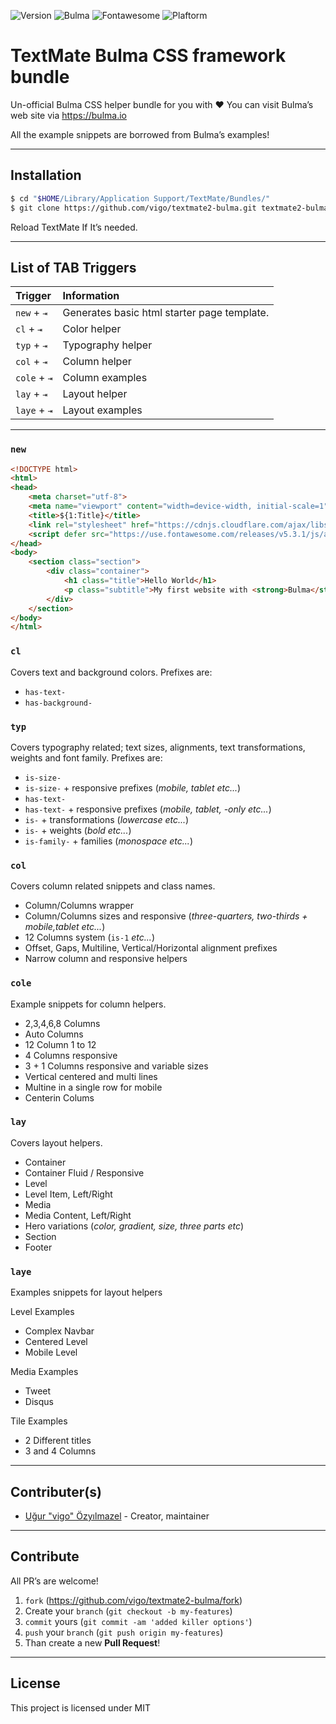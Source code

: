 ![Version](https://img.shields.io/badge/version-0.1.1-orange.svg)
![Bulma](https://img.shields.io/badge/bulma-0.7.2-green.svg)
![Fontawesome](https://img.shields.io/badge/fontawesome-5.3.1-green.svg)
![Plaftorm](https://img.shields.io/badge/platform-TextMate-blue.svg)

# TextMate Bulma CSS framework bundle

Un-official Bulma CSS helper bundle for you with ❤️ You can visit Bulma’s
web site via https://bulma.io

All the example snippets are borrowed from Bulma’s examples!

---

## Installation

```bash
$ cd "$HOME/Library/Application Support/TextMate/Bundles/"
$ git clone https://github.com/vigo/textmate2-bulma.git textmate2-bulma.tmbundle
```

Reload TextMate If It’s needed.

---

## List of TAB Triggers

| Trigger                | Information                                 |
|:-----------------------|:--------------------------------------------|
| `new` + <kbd>⇥</kbd>  | Generates basic html starter page template. |
| `cl` + <kbd>⇥</kbd>   | Color helper                                |
| `typ` + <kbd>⇥</kbd>  | Typography helper                           |
| `col` + <kbd>⇥</kbd>  | Column helper                               |
| `cole` + <kbd>⇥</kbd> | Column examples                             |
| `lay` + <kbd>⇥</kbd>  | Layout helper                               |
| `laye` + <kbd>⇥</kbd> | Layout examples                             |

---

### `new`

```html
<!DOCTYPE html>
<html>
<head>
    <meta charset="utf-8">
    <meta name="viewport" content="width=device-width, initial-scale=1">
    <title>${1:Title}</title>
    <link rel="stylesheet" href="https://cdnjs.cloudflare.com/ajax/libs/bulma/0.7.2/css/bulma.min.css">
    <script defer src="https://use.fontawesome.com/releases/v5.3.1/js/all.js"></script>
</head>
<body>
    <section class="section">
        <div class="container">
            <h1 class="title">Hello World</h1>
            <p class="subtitle">My first website with <strong>Bulma</strong>!</p>
        </div>
    </section>
</body>
</html>
```


### `cl`

Covers text and background colors. Prefixes are:

- `has-text-`
- `has-background-`


### `typ`

Covers typography related; text sizes, alignments, text transformations,
weights and font family. Prefixes are:

- `is-size-`
- `is-size-` + responsive prefixes (*mobile, tablet etc...*)
- `has-text-`
- `has-text-` + responsive prefixes (*mobile, tablet, -only etc...*)
- `is-` + transformations (*lowercase etc...*)
- `is-` + weights (*bold etc...*)
- `is-family-` + families (*monospace etc...*)


### `col`

Covers column related snippets and class names.

- Column/Columns wrapper
- Column/Columns sizes and responsive (*three-quarters, two-thirds + mobile,tablet etc...*)
- 12 Columns system (`is-1` *etc...*)
- Offset, Gaps, Multiline, Vertical/Horizontal alignment prefixes
- Narrow column and responsive helpers


### `cole`

Example snippets for column helpers.

- 2,3,4,6,8 Columns
- Auto Columns
- 12 Column 1 to 12
- 4 Columns responsive
- 3 + 1 Columns responsive and variable sizes
- Vertical centered and multi lines
- Multine in a single row for mobile
- Centerin Colums


### `lay`

Covers layout helpers.

- Container
- Container Fluid / Responsive
- Level
- Level Item, Left/Right
- Media
- Media Content, Left/Right
- Hero variations (*color, gradient, size, three parts etc*)
- Section
- Footer

### `laye`

Examples snippets for layout helpers

Level Examples

- Complex Navbar
- Centered Level
- Mobile Level

Media Examples

- Tweet
- Disqus

Tile Examples

- 2 Different titles
- 3 and 4 Columns

---

## Contributer(s)

* [Uğur "vigo" Özyılmazel](https://github.com/vigo) - Creator, maintainer


---


## Contribute

All PR’s are welcome!

1. `fork` (https://github.com/vigo/textmate2-bulma/fork)
1. Create your `branch` (`git checkout -b my-features`)
1. `commit` yours (`git commit -am 'added killer options'`)
1. `push` your `branch` (`git push origin my-features`)
1. Than create a new **Pull Request**!


---


## License

This project is licensed under MIT

